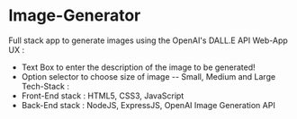 # Image-Generator
Full stack app to generate images using the OpenAI's DALL.E API
Web-App UX :
- Text Box to enter the description of the image to be generated!
- Option selector to choose size of image -- Small, Medium and Large
Tech-Stack :
- Front-End stack : HTML5, CSS3, JavaScript
- Back-End stack : NodeJS, ExpressJS, OpenAI Image Generation API
